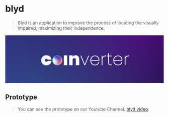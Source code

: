 # blyd

> Blyd is an application to improve the process of locating the visually impaired, maximizing their independence.

![Project](https://raw.githubusercontent.com/lsaque/coinverter/master/.github/logo.png)

## Prototype

> You can see the prototype on our Youtube Channel. [blyd video](https://youtu.be/2UStTSVvj3k).
